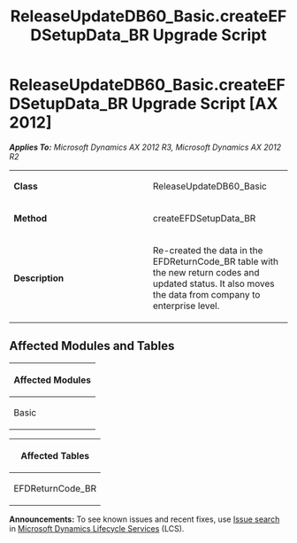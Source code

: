 ﻿---
title: ReleaseUpdateDB60_Basic.createEFDSetupData_BR Upgrade Script
TOCTitle: ReleaseUpdateDB60_Basic.createEFDSetupData_BR Upgrade Script
ms:assetid: e889410c-3c3c-2f1c-2cf5-f132f10dc949
ms:mtpsurl: https://msdn.microsoft.com/en-us/library/JJ719822(v=AX.60)
ms:contentKeyID: 49711895
ms.date: 05/18/2015
mtps_version: v=AX.60
---

# ReleaseUpdateDB60\_Basic.createEFDSetupData\_BR Upgrade Script [AX 2012]


_**Applies To:** Microsoft Dynamics AX 2012 R3, Microsoft Dynamics AX 2012 R2_

<table>
<colgroup>
<col style="width: 50%" />
<col style="width: 50%" />
</colgroup>
<tbody>
<tr class="odd">
<td><p><strong>Class</strong></p></td>
<td><p>ReleaseUpdateDB60_Basic</p></td>
</tr>
<tr class="even">
<td><p><strong>Method</strong></p></td>
<td><p>createEFDSetupData_BR</p></td>
</tr>
<tr class="odd">
<td><p><strong>Description</strong></p></td>
<td><p>Re-created the data in the EFDReturnCode_BR table with the new return codes and updated status. It also moves the data from company to enterprise level.</p></td>
</tr>
</tbody>
</table>


## Affected Modules and Tables

<table>
<colgroup>
<col style="width: 100%" />
</colgroup>
<thead>
<tr class="header">
<th><p>Affected Modules</p></th>
</tr>
</thead>
<tbody>
<tr class="odd">
<td><p>Basic</p></td>
</tr>
</tbody>
</table>


<table>
<colgroup>
<col style="width: 100%" />
</colgroup>
<thead>
<tr class="header">
<th><p>Affected Tables</p></th>
</tr>
</thead>
<tbody>
<tr class="odd">
<td><p>EFDReturnCode_BR</p></td>
</tr>
</tbody>
</table>

  
**Announcements:** To see known issues and recent fixes, use [Issue search](http://go.microsoft.com/fwlink/?linkid=389258) in [Microsoft Dynamics Lifecycle Services](http://go.microsoft.com/fwlink/?linkid=306505) (LCS).

